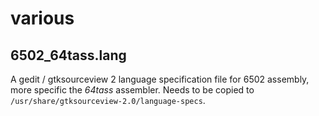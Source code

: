 various
=======

6502_64tass.lang
----------------

A gedit / gtksourceview 2 language specification file for 6502 assembly, more specific the *64tass* assembler. Needs to be copied to `/usr/share/gtksourceview-2.0/language-specs`.

